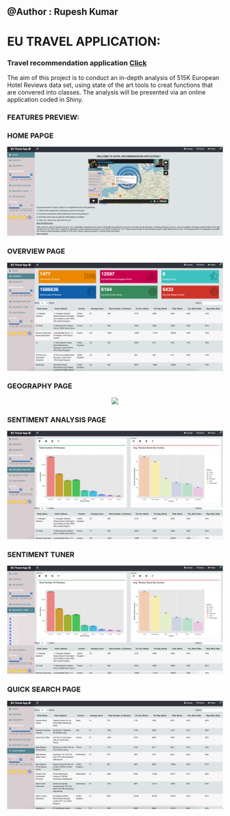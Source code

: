 ## @Author : Rupesh Kumar

# EU TRAVEL APPLICATION:
### **Travel recommendation application** [Click](https://rup-ash.shinyapps.io/EuTravel/)

The aim of this project is to conduct an in-depth analysis of 515K European Hotel Reviews data set, using state of the art tools to creat functions that are convered into classes. The analysis will be presented via an online application coded in Shiny. 

### FEATURES PREVIEW:
### **HOME PAPGE**

<p align="center">
  <img src="assets/Home Page.png">
</p>

### **OVERVIEW PAGE**

<p align="center">
  <img src="assets/Overview.png">
</p>

### **GEOGRAPHY PAGE**

<p align="center">
  <img src="assets/Geography.png">
</p>

### **SENTIMENT ANALYSIS PAGE**

<p align="center">
  <img src="assets/Sentiment Analysis.png">
</p>


### **SENTIMENT TUNER**

<p align="center">
  <img src="assets/Sentiment Tuner.png">
</p>

### **QUICK SEARCH PAGE**

<p align="center">
  <img src="assets/Quick Search.png">
</p>

